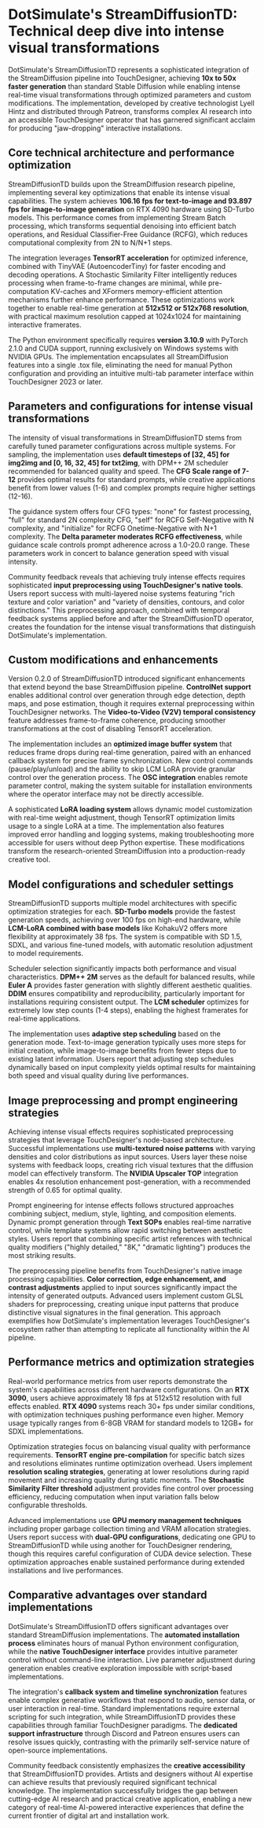 # DotSimulate's StreamDiffusionTD: Technical deep dive into intense visual transformations

DotSimulate's StreamDiffusionTD represents a sophisticated integration of the StreamDiffusion pipeline into TouchDesigner, achieving **10x to 50x faster generation** than standard Stable Diffusion while enabling intense real-time visual transformations through optimized parameters and custom modifications. The implementation, developed by creative technologist Lyell Hintz and distributed through Patreon, transforms complex AI research into an accessible TouchDesigner operator that has garnered significant acclaim for producing "jaw-dropping" interactive installations.

## Core technical architecture and performance optimization

StreamDiffusionTD builds upon the StreamDiffusion research pipeline, implementing several key optimizations that enable its intense visual capabilities. The system achieves **106.16 fps for text-to-image and 93.897 fps for image-to-image generation** on RTX 4090 hardware using SD-Turbo models. This performance comes from implementing Stream Batch processing, which transforms sequential denoising into efficient batch operations, and Residual Classifier-Free Guidance (RCFG), which reduces computational complexity from 2N to N/N+1 steps.

The integration leverages **TensorRT acceleration** for optimized inference, combined with TinyVAE (AutoencoderTiny) for faster encoding and decoding operations. A Stochastic Similarity Filter intelligently reduces processing when frame-to-frame changes are minimal, while pre-computation KV-caches and XFormers memory-efficient attention mechanisms further enhance performance. These optimizations work together to enable real-time generation at **512x512 or 512x768 resolution**, with practical maximum resolution capped at 1024x1024 for maintaining interactive framerates.

The Python environment specifically requires **version 3.10.9** with PyTorch 2.1.0 and CUDA support, running exclusively on Windows systems with NVIDIA GPUs. The implementation encapsulates all StreamDiffusion features into a single .tox file, eliminating the need for manual Python configuration and providing an intuitive multi-tab parameter interface within TouchDesigner 2023 or later.

## Parameters and configurations for intense visual transformations

The intensity of visual transformations in StreamDiffusionTD stems from carefully tuned parameter configurations across multiple systems. For sampling, the implementation uses **default timesteps of [32, 45] for img2img and [0, 16, 32, 45] for txt2img**, with DPM++ 2M scheduler recommended for balanced quality and speed. The **CFG Scale range of 7-12** provides optimal results for standard prompts, while creative applications benefit from lower values (1-6) and complex prompts require higher settings (12-16).

The guidance system offers four CFG types: "none" for fastest processing, "full" for standard 2N complexity CFG, "self" for RCFG Self-Negative with N complexity, and "initialize" for RCFG Onetime-Negative with N+1 complexity. The **Delta parameter moderates RCFG effectiveness**, while guidance scale controls prompt adherence across a 1.0-20.0 range. These parameters work in concert to balance generation speed with visual intensity.

Community feedback reveals that achieving truly intense effects requires sophisticated **input preprocessing using TouchDesigner's native tools**. Users report success with multi-layered noise systems featuring "rich texture and color variation" and "variety of densities, contours, and color distinctions." This preprocessing approach, combined with temporal feedback systems applied before and after the StreamDiffusionTD operator, creates the foundation for the intense visual transformations that distinguish DotSimulate's implementation.

## Custom modifications and enhancements

Version 0.2.0 of StreamDiffusionTD introduced significant enhancements that extend beyond the base StreamDiffusion pipeline. **ControlNet support** enables additional control over generation through edge detection, depth maps, and pose estimation, though it requires external preprocessing within TouchDesigner networks. The **Video-to-Video (V2V) temporal consistency** feature addresses frame-to-frame coherence, producing smoother transformations at the cost of disabling TensorRT acceleration.

The implementation includes an **optimized image buffer system** that reduces frame drops during real-time generation, paired with an enhanced callback system for precise frame synchronization. New control commands (pause/play/unload) and the ability to skip LCM LoRA provide granular control over the generation process. The **OSC integration** enables remote parameter control, making the system suitable for installation environments where the operator interface may not be directly accessible.

A sophisticated **LoRA loading system** allows dynamic model customization with real-time weight adjustment, though TensorRT optimization limits usage to a single LoRA at a time. The implementation also features improved error handling and logging systems, making troubleshooting more accessible for users without deep Python expertise. These modifications transform the research-oriented StreamDiffusion into a production-ready creative tool.

## Model configurations and scheduler settings

StreamDiffusionTD supports multiple model architectures with specific optimization strategies for each. **SD-Turbo models** provide the fastest generation speeds, achieving over 100 fps on high-end hardware, while **LCM-LoRA combined with base models** like KohakuV2 offers more flexibility at approximately 38 fps. The system is compatible with SD 1.5, SDXL, and various fine-tuned models, with automatic resolution adjustment to model requirements.

Scheduler selection significantly impacts both performance and visual characteristics. **DPM++ 2M** serves as the default for balanced results, while **Euler A** provides faster generation with slightly different aesthetic qualities. **DDIM** ensures compatibility and reproducibility, particularly important for installations requiring consistent output. The **LCM scheduler** optimizes for extremely low step counts (1-4 steps), enabling the highest framerates for real-time applications.

The implementation uses **adaptive step scheduling** based on the generation mode. Text-to-image generation typically uses more steps for initial creation, while image-to-image benefits from fewer steps due to existing latent information. Users report that adjusting step schedules dynamically based on input complexity yields optimal results for maintaining both speed and visual quality during live performances.

## Image preprocessing and prompt engineering strategies

Achieving intense visual effects requires sophisticated preprocessing strategies that leverage TouchDesigner's node-based architecture. Successful implementations use **multi-textured noise patterns** with varying densities and color distributions as input sources. Users layer these noise systems with feedback loops, creating rich visual textures that the diffusion model can effectively transform. The **NVIDIA Upscaler TOP** integration enables 4x resolution enhancement post-generation, with a recommended strength of 0.65 for optimal quality.

Prompt engineering for intense effects follows structured approaches combining subject, medium, style, lighting, and composition elements. Dynamic prompt generation through **Text SOPs** enables real-time narrative control, while template systems allow rapid switching between aesthetic styles. Users report that combining specific artist references with technical quality modifiers ("highly detailed," "8K," "dramatic lighting") produces the most striking results.

The preprocessing pipeline benefits from TouchDesigner's native image processing capabilities. **Color correction, edge enhancement, and contrast adjustments** applied to input sources significantly impact the intensity of generated outputs. Advanced users implement custom GLSL shaders for preprocessing, creating unique input patterns that produce distinctive visual signatures in the final generation. This approach exemplifies how DotSimulate's implementation leverages TouchDesigner's ecosystem rather than attempting to replicate all functionality within the AI pipeline.

## Performance metrics and optimization strategies

Real-world performance metrics from user reports demonstrate the system's capabilities across different hardware configurations. On an **RTX 3090**, users achieve approximately 18 fps at 512x512 resolution with full effects enabled. **RTX 4090** systems reach 30+ fps under similar conditions, with optimization techniques pushing performance even higher. Memory usage typically ranges from 6-8GB VRAM for standard models to 12GB+ for SDXL implementations.

Optimization strategies focus on balancing visual quality with performance requirements. **TensorRT engine pre-compilation** for specific batch sizes and resolutions eliminates runtime optimization overhead. Users implement **resolution scaling strategies**, generating at lower resolutions during rapid movement and increasing quality during static moments. The **Stochastic Similarity Filter threshold** adjustment provides fine control over processing efficiency, reducing computation when input variation falls below configurable thresholds.

Advanced implementations use **GPU memory management techniques** including proper garbage collection timing and VRAM allocation strategies. Users report success with **dual-GPU configurations**, dedicating one GPU to StreamDiffusionTD while using another for TouchDesigner rendering, though this requires careful configuration of CUDA device selection. These optimization approaches enable sustained performance during extended installations and live performances.

## Comparative advantages over standard implementations

DotSimulate's StreamDiffusionTD offers significant advantages over standard StreamDiffusion implementations. The **automated installation process** eliminates hours of manual Python environment configuration, while the **native TouchDesigner interface** provides intuitive parameter control without command-line interaction. Live parameter adjustment during generation enables creative exploration impossible with script-based implementations.

The integration's **callback system and timeline synchronization** features enable complex generative workflows that respond to audio, sensor data, or user interaction in real-time. Standard implementations require external scripting for such integration, while StreamDiffusionTD provides these capabilities through familiar TouchDesigner paradigms. The **dedicated support infrastructure** through Discord and Patreon ensures users can resolve issues quickly, contrasting with the primarily self-service nature of open-source implementations.

Community feedback consistently emphasizes the **creative accessibility** that StreamDiffusionTD provides. Artists and designers without AI expertise can achieve results that previously required significant technical knowledge. The implementation successfully bridges the gap between cutting-edge AI research and practical creative application, enabling a new category of real-time AI-powered interactive experiences that define the current frontier of digital art and installation work.